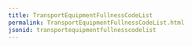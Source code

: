 ```yaml
---
title: TransportEquipmentFullnessCodeList
permalink: TransportEquipmentFullnessCodeList.html
jsonid: transportequipmentfullnesscodelist
---
```

